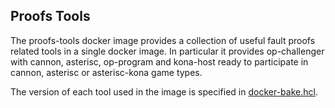 ## Proofs Tools

The proofs-tools docker image provides a collection of useful fault proofs related tools in a single docker image.
In particular it provides op-challenger with cannon, asterisc, op-program and kona-host ready to participate in
cannon, asterisc or asterisc-kona game types.

The version of each tool used in the image is specified
in [docker-bake.hcl](https://github.com/ethereum-optimism/optimism/blob/develop/docker-bake.hcl).
